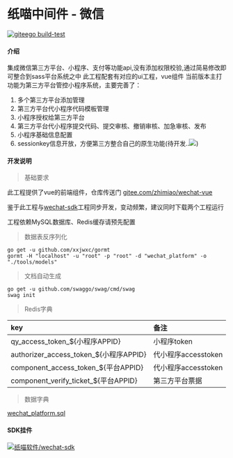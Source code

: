 # 纸喵中间件 - 微信

[![giteego build-test](https://gitee.com/zhimiao/wechat/badge/giteego.svg?name=build-test&id=8258)](https://gitee.com/zhimiao/dashboard/projects/zhimiao/wechat/giteegos/8258?branch=master)

#### 介绍

集成微信第三方平台、小程序、支付等功能api,没有添加权限校验,通过简易修改即可整合到sass平台系统之中
此工程配套有对应的ui工程，vue组件
当前版本主打功能为第三方平台管控小程序系统，主要完善了：

1. 多个第三方平台添加管理
2. 第三方平台代小程序代码模板管理
3. 小程序授权给第三方平台
4. 第三方平台代小程序提交代码、提交审核、撤销审核、加急审核、发布
5. 小程序基础信息配置
6. sessionkey信息开放，方便第三方整合自己的原生功能(待开发..![](http://zhimiao.org/images/gif/face-6.gif))

#### 开发说明

> 基础要求

此工程提供了vue的前端组件，仓库传送门 [gitee.com/zhimiao/wechat-vue](https://gitee.com/zhimiao/wechat-vue)

鉴于此工程与[wechat-sdk](https://gitee.com/zhimiao/wechat-sdk)工程同步开发，变动频繁，建议同时下载两个工程运行

工程依赖MySQL数据库、Redis缓存请预先配置

> 数据表反序列化

```shell script
go get -u github.com/xxjwxc/gormt
gormt -H "localhost" -u "root" -p "root" -d "wechat_platform" -o "./tools/models"
```

> 文档自动生成

```shell script
go get -u github.com/swaggo/swag/cmd/swag
swag init
```

> Redis字典

| key | 备注 |
|:------|:-------|
| qy_access_token_${小程序APPID} | 小程序token |
| authorizer_access_token_${小程序APPID} | 代小程序accesstoken |
| component_access_token_${平台APPID} | 代小程序accesstoken |
| component_verify_ticket_${平台APPID} | 第三方平台票据 |

> 数据字典

[wechat_platform.sql](./wechat_platform.sql)

#### SDK挂件

[![纸喵软件/wechat-sdk](https://gitee.com/zhimiao/wechat-sdk/widgets/widget_card.svg?colors=4183c4,ffffff,ffffff,e3e9ed,666666,9b9b9b)](https://gitee.com/zhimiao/wechat-sdk)